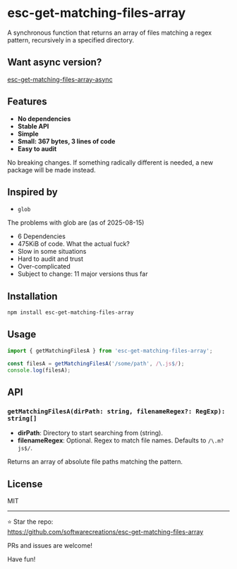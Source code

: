 # esc-get-matching-files-array

A synchronous function that returns an array of files matching a regex pattern, recursively in a specified directory.

## Want async version?

[esc-get-matching-files-array-async](https://www.npmjs.com/package/esc-get-matching-files-array-async)

## Features

- **No dependencies**
- **Stable API**
- **Simple**
- **Small: 367 bytes, 3 lines of code**
- **Easy to audit**

No breaking changes. If something radically different is needed, a new package will be made instead.

## Inspired by

- `glob`

The problems with glob are (as of 2025-08-15)

* 6 Dependencies
* 475KiB of code. What the actual fuck?
* Slow in some situations
* Hard to audit and trust
* Over-complicated
* Subject to change: 11 major versions thus far

## Installation

```bash
npm install esc-get-matching-files-array
```

## Usage

```js
import { getMatchingFilesA } from 'esc-get-matching-files-array';

const filesA = getMatchingFilesA('/some/path', /\.js$/);
console.log(filesA);
```

## API

### `getMatchingFilesA(dirPath: string, filenameRegex?: RegExp): string[]`

- **dirPath**: Directory to start searching from (string).
- **filenameRegex**: Optional. Regex to match file names. Defaults to `/\.m?js$/`.

Returns an array of absolute file paths matching the pattern.

## License

MIT

---

:star: Star the repo:  
https://github.com/softwarecreations/esc-get-matching-files-array

PRs and issues are welcome!

Have fun!
